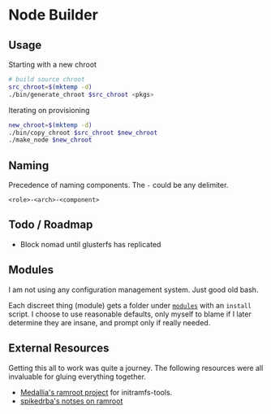 # Node Builder

## Usage

Starting with a new chroot
```bash
# build source chroot
src_chroot=$(mktemp -d)
./bin/generate_chroot $src_chroot <pkgs>
```

Iterating on provisioning
```bash
new_chroot=$(mktemp -d)
./bin/copy_chroot $src_chroot $new_chroot
./make_node $new_chroot
```

## Naming

Precedence of naming components.
The `-` could be any delimiter.

`<role>-<arch>-<component>`

## Todo / Roadmap

- Block nomad until glusterfs has replicated

## Modules

I am not using any configuration management system. Just good old bash.

Each discreet thing (module) gets a folder under [`modules`](./modules) with an `install` script.
I choose to use reasonable defaults, only myself to blame if I later determine they are insane, and prompt only if really needed.

## External Resources

Getting this all to work was quite a journey.
The following resources were all invaluable for gluing everything together.

- [Medallia's ramroot project](https://github.com/medallia/ramroot) for initramfs-tools.
- [spikedrba's notses on ramroot](https://gist.github.com/spikedrba/057acad8b3bfb0266544347ced8b53d4)
